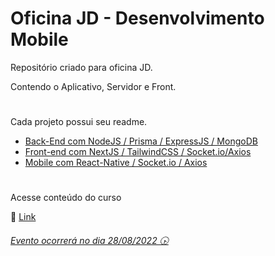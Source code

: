 # Oficina JD - Desenvolvimento Mobile
Repositório criado para oficina JD. 

Contendo o Aplicativo, Servidor e Front.
#
Cada projeto possui seu readme.

- [Back-End com NodeJS / Prisma / ExpressJS / MongoDB](https://github.com/eryc23/oficinajd/tree/main/back-end)
- [Front-end com NextJS / TailwindCSS / Socket.io/Axios](https://github.com/eryc23/oficinajd/tree/main/web)
- [Mobile com React-Native / Socket.io / Axios](https://github.com/eryc23/oficinajd/tree/main/mobile)


#
Acesse conteúdo do curso

:link: [Link](https://www.canva.com/design/DAFIG1_quQU/EJPj9Fs25J-z7hA3pAG-PA/view?utm_content=DAFIG1_quQU&utm_campaign=designshare&utm_medium=link2&utm_source=sharebutton)


###### [Evento ocorrerá no dia 28/08/2022 🕟](https://jd.fortaleza.ce.gov.br/curso/e9d626c6-8f96-4b98-b3f9-a4ceaa83aeb5)
